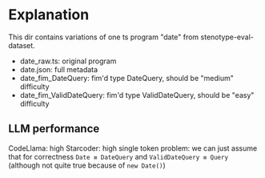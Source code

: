 # Explanation

This dir contains variations of one ts program "date" from stenotype-eval-dataset.

- date_raw.ts: original program
- date.json: full metadata
- date_fim_DateQuery: fim'd type DateQuery, should be "medium" difficulty
- date_fim_ValidDateQuery: fim'd type ValidDateQuery, should be "easy" difficulty

## LLM performance

CodeLlama: high
Starcoder: high
single token problem: we can just assume that for correctness `Date ≡ DateQuery` and `ValidDateQuery ≡ Query` (although not quite true because of `new Date()`)